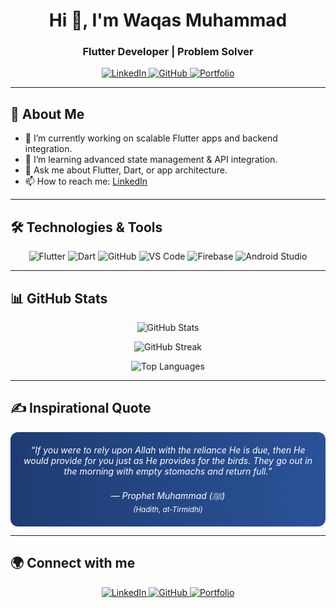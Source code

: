 <h1 align="center">Hi 👋, I'm Waqas Muhammad</h1>
<h3 align="center">Flutter Developer | Problem Solver</h3>

<p align="center">
  <a href="https://www.linkedin.com/in/waqas-muhammad-0ba609290" target="_blank">
    <img alt="LinkedIn" src="https://img.shields.io/badge/-LinkedIn-%230077B5?style=for-the-badge&logo=linkedin&logoColor=white" />
  </a>
  <a href="https://github.com/IamWaqasMuhammad" target="_blank">
    <img alt="GitHub" src="https://img.shields.io/badge/-GitHub-%23181717?style=for-the-badge&logo=github&logoColor=white" />
  </a>
  <a href="waqasmuhammad.netlify.app" target="_blank" rel="noopener noreferrer">
    <img src="https://img.shields.io/badge/Portfolio-%2300bfff.svg?style=for-the-badge&logo=aboutme&logoColor=white" alt="Portfolio" />
  </a>
</p>

---

## 🚀 About Me

- 🔭 I’m currently working on scalable Flutter apps and backend integration.
- 🌱 I’m learning advanced state management & API integration.
- 💬 Ask me about Flutter, Dart, or app architecture.
- 📫 How to reach me: [LinkedIn](https://www.linkedin.com/in/waqas-muhammad-0ba609290)

---

## 🛠️ Technologies & Tools

<p align="center">
  <img alt="Flutter" src="https://img.shields.io/badge/Flutter-%2302569B.svg?style=for-the-badge&logo=flutter&logoColor=white" />
  <img alt="Dart" src="https://img.shields.io/badge/Dart-%230175C2.svg?style=for-the-badge&logo=dart&logoColor=white" />
  <img alt="GitHub" src="https://img.shields.io/badge/GitHub-%23181717.svg?style=for-the-badge&logo=github&logoColor=white" />
  <img alt="VS Code" src="https://img.shields.io/badge/Visual_Studio_Code-007ACC.svg?style=for-the-badge&logo=visual-studio-code&logoColor=white" />
  <img alt="Firebase" src="https://img.shields.io/badge/Firebase-FFCA28.svg?style=for-the-badge&logo=firebase&logoColor=black" />
  <img alt="Android Studio" src="https://img.shields.io/badge/Android_Studio-3DDC84.svg?style=for-the-badge&logo=android-studio&logoColor=white" />
</p>


---

## 📊 GitHub Stats

<p align="center">
  <img src="https://github-readme-stats.vercel.app/api?username=IamWaqasMuhammad&show_icons=true&theme=tokyonight&count_private=true" alt="GitHub Stats" />
</p>

<p align="center">
  <img src="https://streak-stats.demolab.com/?user=IamWaqasMuhammad&theme=tokyonight" alt="GitHub Streak" />
</p>

<p align="center">
  <img src="https://github-readme-stats.vercel.app/api/top-langs/?username=IamWaqasMuhammad&layout=compact&theme=tokyonight" alt="Top Languages" />
</p>

---

## ✍️ Inspirational Quote

<div align="center" style="background: #1e3c72; background: linear-gradient(90deg, #1e3c72 0%, #2a5298 100%); color: white; padding: 20px; border-radius: 12px; max-width: 600px; margin: auto; font-style: italic;">
  “If you were to rely upon Allah with the reliance He is due, then He would provide for you just as He provides for the birds. They go out in the morning with empty stomachs and return full.”  
  <br/><br/>
  — Prophet Muhammad (ﷺ)  
  <br/>
  <sub><i>(Hadith, at-Tirmidhi)</i></sub>
</div>

---

## 🌍 Connect with me

<p align="center">
  <a href="https://www.linkedin.com/in/waqas-muhammad-0ba609290" target="_blank" rel="noopener noreferrer">
    <img src="https://img.shields.io/badge/LinkedIn-%230077B5.svg?style=for-the-badge&logo=linkedin&logoColor=white" alt="LinkedIn" />
  </a>
  <a href="https://github.com/IamWaqasMuhammad" target="_blank" rel="noopener noreferrer">
    <img src="https://img.shields.io/badge/GitHub-%23181717.svg?style=for-the-badge&logo=github&logoColor=white" alt="GitHub" />
  </a>
  <a href="waqasmuhammad.netlify.app" target="_blank" rel="noopener noreferrer">
    <img src="https://img.shields.io/badge/Portfolio-%2300bfff.svg?style=for-the-badge&logo=aboutme&logoColor=white" alt="Portfolio" />
  </a>
</p>
